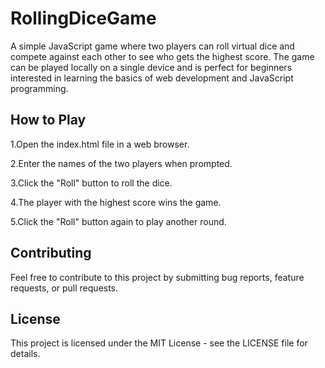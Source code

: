 <h1>RollingDiceGame</h1>
A simple JavaScript game where two players can roll virtual dice and compete against each other to see who gets the highest score. The game can be played locally on a single device and is perfect for beginners interested in learning the basics of web development and JavaScript programming.

<h2>How to Play</h2>
1.Open the index.html file in a web browser.


2.Enter the names of the two players when prompted.

3.Click the "Roll" button to roll the dice.

4.The player with the highest score wins the game.

5.Click the "Roll" button again to play another round.

<h2>Contributing</h2>
Feel free to contribute to this project by submitting bug reports, feature requests, or pull requests.


<h2>License</h2>
This project is licensed under the MIT License - see the LICENSE file for details.
